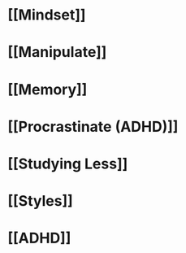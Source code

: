 
# [[Mindset]]

# [[Manipulate]]

# [[Memory]]

# [[Procrastinate (ADHD)]]

# [[Studying Less]]

# [[Styles]]

# [[ADHD]]